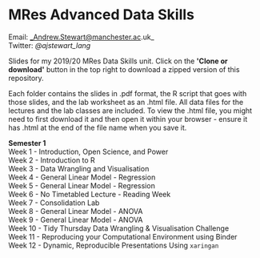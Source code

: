 # MRes Advanced Data Skills
 
Email: _Andrew.Stewart@manchester.ac.uk_ <br>
Twitter: _@ajstewart_lang_ <br>

Slides for my 2019/20 MRes Data Skills unit.  Click on the __'Clone or download'__ button in the top right to download a zipped version of this repository.

Each folder contains the slides in .pdf format, the R script that goes with those slides, and the lab worksheet as an .html file.  All data files for the lectures and the lab classes are included.  To view the .html file, you might need to first download it and then open it within your browser - ensure it has .html at the end of the file name when you save it. 

__Semester 1__<br>
Week 1 - Introduction, Open Science, and Power <br>
Week 2 - Introduction to R <br>
Week 3 - Data Wrangling and Visualisation <br>
Week 4 - General Linear Model - Regression <br>
Week 5 - General Linear Model - Regression <br>
Week 6 - No Timetabled Lecture - Reading Week <br>
Week 7 - Consolidation Lab <br>
Week 8 - General Linear Model - ANOVA <br>
Week 9 - General Linear Model - ANOVA <br>
Week 10 - Tidy Thursday Data Wrangling & Visualisation Challenge <br>
Week 11 - Reproducing your Computational Environment using Binder <br>
Week 12 - Dynamic, Reproducible Presentations Using `xaringan` <br>
